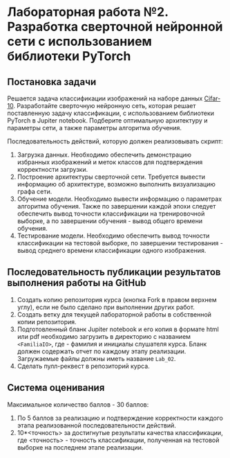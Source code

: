 # Лабораторная работа №2. Разработка сверточной нейронной сети с использованием библиотеки PyTorch

## Постановка задачи

Решается задача классификации изображений на наборе данных
[Cifar-10](https://www.cs.toronto.edu/~kriz/cifar.html).
Разработайте сверточную нейронную сеть, которая решает поставленную
задачу классификации, с использованием библиотеки PyTorch в Jupiter
notebook. Подберите оптимальную архитектуру и параметры сети,
а также параметры алгоритма обучения.

Последовательность действий, которую должен реализовывать скрипт: 
1. Загрузка данных. Необходимо обеспечить демонстрацию избранных
   изображений и меток классов для подтверждения корректности загрузки.
1. Построение архитектуры сверточной сети. Требуется вывести информацию
   об архитектуре, возможно выполнить визуализацию графа сети.
1. Обучение модели. Необходимо вывести информацию о параметрах алгоритма
   обучения. Также по завершении каждой эпохи следует обеспечить вывод
   точности классификации на тренировочной выборке, а по завершении
   обучения - вывод общего времени обучения.
1. Тестирование модели. Необходимо обеспечить вывод точности
   классификации на тестовой выборке, по завершении тестирования -
   вывод среднего времени классификации одного изображения.

## Последовательность публикации результатов выполнения работы на GitHub

1. Создать копию репозитория курса (кнопка Fork в правом верхнем углу),
   если не было сделано при выполнении других работ.
1. Создать ветку для текущей лабораторной работы в собственной копии репозитория.
1. Подготовленный бланк Jupiter notebook и его копия в формате html или pdf
   необходимо загрузить в директорию с названием `<FamiliaIO>`, где  <FamiliaIO> -
   фамилия и инициалы слушателя курса. Бланк должен содержать отчет по каждому
   этапу реализации. Загружаемые файлы должны иметь название `Lab_02`.
1. Сделать пулл-реквест в репозиторий курса.

## Система оценивания

Максимальное количество баллов - 30 баллов:
1. По 5 баллов за реализацию и подтверждение корректности каждого
   этапа реализованной последовательности действий.
1. 10*<точность> за достигнутые результаты качества классификации,
   где <точность> - точность классификации, полученная на тестовой
   выборке на последнем этапе реализации.
